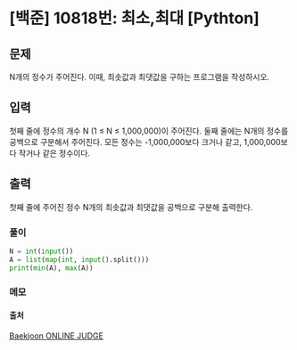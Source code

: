 # [백준]  10818번: 최소,최대 [Pythton]

## **문제**
N개의 정수가 주어진다. 이때, 최솟값과 최댓값을 구하는 프로그램을 작성하시오.

## **입력**
첫째 줄에 정수의 개수 N (1 ≤ N ≤ 1,000,000)이 주어진다. 둘째 줄에는 N개의 정수를 공백으로 구분해서 주어진다. 모든 정수는 -1,000,000보다 크거나 같고, 1,000,000보다 작거나 같은 정수이다.

## **출력**
첫째 줄에 주어진 정수 N개의 최솟값과 최댓값을 공백으로 구분해 출력한다.

### 풀이

```python
N = int(input())
A = list(map(int, input().split()))
print(min(A), max(A))
```

### 메모


#### 출처
[Baekjoon ONLINE JUDGE](https://www.acmicpc.net/problem/10818)